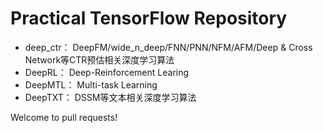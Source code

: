 # Practical TensorFlow Repository

- deep_ctr： DeepFM/wide_n_deep/FNN/PNN/NFM/AFM/Deep & Cross Network等CTR预估相关深度学习算法
- DeepRL：   Deep-Reinforcement Learing
- DeepMTL：  Multi-task Learning
- DeepTXT：  DSSM等文本相关深度学习算法

Welcome to pull requests!
